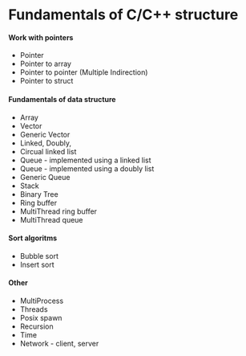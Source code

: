Fundamentals of C/C++ structure
===============================

#### Work with pointers
  * Pointer
  * Pointer to array
  * Pointer to pointer (Multiple Indirection)
  * Pointer to struct

#### Fundamentals of data structure
  * Array
  * Vector
  * Generic Vector
  * Linked, Doubly, 
  * Circual linked list
  * Queue - implemented using a linked list
  * Queue - implemented using a doubly list
  * Generic Queue
  * Stack
  * Binary Tree
  * Ring buffer
  * MultiThread ring buffer
  * MultiThread queue

#### Sort algoritms 
  * Bubble sort
  * Insert sort
  
#### Other
  * MultiProcess
  * Threads
  * Posix spawn
  * Recursion
  * Time
  * Network - client, server
